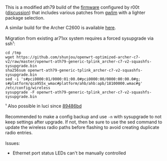 This is a modified ath79 build of the [firmware](https://github.com/infinitnet/lede-ar71xx-optimized-archer-c7-v2) configured by r00t ([discussion](https://forum.openwrt.org/t/1382)) that includes various patches from [gwlim](https://github.com/gwlim/mips74k-ar71xx-lede-patch) with a lighter package selection.

A similar build for the Archer C2600 is available [here](https://github.com/shunjou/openwrt-optimized-archer-c2600).
\
\
Migration from existing ar71xx system requires a forced sysupgrade via ssh¹:
```
cd /tmp
wget https://github.com/shunjou/openwrt-optimized-archer-c7-v2/raw/master/openwrt-ath79-generic-tplink_archer-c7-v2-squashfs-sysupgrade.bin
sha256sum openwrt-ath79-generic-tplink_archer-c7-v2-squashfs-sysupgrade.bin
sed -i 's#pci0000:01/0000:01:00.0#pci0000:00/0000:00:00.0#g; s#platform/qca955x_wmac#platform/ahb/ahb:apb/18100000.wmac#g' /etc/config/wireless
sysupgrade -F openwrt-ath79-generic-tplink_archer-c7-v2-squashfs-sysupgrade.bin
```
¹ Also possible in luci since [89486bd](https://github.com/openwrt/luci/pull/2075)
\
\
Recommended to make a config backup and use `-n` with sysupgrade to not keep settings after upgrade. If not, then be sure to use the sed command to update the wireless radio paths before flashing to avoid creating duplicate radio entries.
\
\
Issues:
- Ethernet port status LEDs can't be manually controlled
